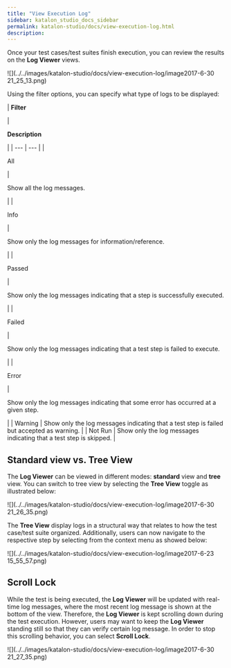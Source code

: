 ```yaml
---
title: "View Execution Log" 
sidebar: katalon_studio_docs_sidebar
permalink: katalon-studio/docs/view-execution-log.html 
description: 
---
```

Once your test cases/test suites finish execution, you can review the results on the **Log Viewer** views.

![](../../images/katalon-studio/docs/view-execution-log/image2017-6-30 21_25_13.png)

Using the filter options, you can specify what type of logs to be displayed:

| 
**Filter**

 | 

**Description**

 |
| --- | --- |
| 

All

 | 

Show all the log messages.

 |
| 

Info

 | 

Show only the log messages for information/reference.

 |
| 

Passed

 | 

Show only the log messages indicating that a step is successfully executed.

 |
| 

Failed

 | 

Show only the log messages indicating that a test step is failed to execute.

 |
| 

Error

 | 

Show only the log messages indicating that some error has occurred at a given step.

 |
| Warning | Show only the log messages indicating that a test step is failed but accepted as warning. |
| Not Run | Show only the log messages indicating that a test step is skipped. |

Standard view vs. Tree View
---------------------------

The **Log Viewer** can be viewed in different modes: **standard** view and **tree** view. You can switch to tree view by selecting the **Tree View** toggle as illustrated below:

![](../../images/katalon-studio/docs/view-execution-log/image2017-6-30 21_26_35.png)

The **Tree View** display logs in a structural way that relates to how the test case/test suite organized. Additionally, users can now navigate to the respective step by selecting from the context menu as showed below:

![](../../images/katalon-studio/docs/view-execution-log/image2017-6-23 15_55_57.png)

Scroll Lock
-----------

While the test is being executed, the **Log Viewer** will be updated with real-time log messages, where the most recent log message is shown at the bottom of the view. Therefore, the **Log Viewer** is kept scrolling down during the test execution. However, users may want to keep the **Log Viewer** standing still so that they can verify certain log message. In order to stop this scrolling behavior, you can select **Scroll Lock**.

![](../../images/katalon-studio/docs/view-execution-log/image2017-6-30 21_27_35.png)